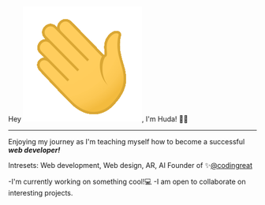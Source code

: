 Hey <img src="https://github.com/Codingreat/Codingreat/blob/main/wave.gif" max-width="3%" >, I'm Huda! 👩‍💻 
___________________________________________________________________________________________________________________________________________________________________________________
Enjoying my journey as I'm teaching myself how to become a successful ***web developer!*** 

Intresets:  Web development, Web design, AR, AI 
Founder of ✨[@codingreat](https://www.instagram.com/codingreat/)

-I'm currently working on something cool!💻
-I am open to collaborate on interesting projects.
